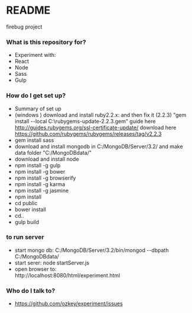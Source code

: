 # README #

firebug project

### What is this repository for? ###

* Experiment with:
* React
* Node
* Sass
* Gulp


### How do I get set up? ###

* Summary of set up
* (windows ) download and install ruby2.2.x: and then fix it (2.2.3) "gem install --local C:\rubygems-update-2.2.3.gem" guide here http://guides.rubygems.org/ssl-certificate-update/  download here https://github.com/rubygems/rubygems/releases/tag/v2.2.3
* gem install sass
* download and install mongodb in C:/MongoDB/Server/3.2/ and make data folder "C:/MongoDBdata/"
* download and install node
* npm install -g gulp
* npm install -g bower
* npm install -g browserify
* npm install -g karma
* npm install -g jasmine
* npm install
* cd public
* bower install
* cd..
* gulp build

### to run server ###

* start mongo db:
  C:/MongoDB/Server/3.2/bin/mongod --dbpath C:/MongoDBdata/
* start serer:
  node startServer.js
* open browser to:  
  http://localhost:8080/html/experiment.html

### Who do I talk to? ###

* https://github.com/ozkey/experiment/issues


